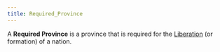 ```yaml
---
title: Required_Province
---
```



A **Required Province** is a province that is required for the
[Liberation](/wiki/index.php?title=Liberation&action=edit&redlink=1 "Liberation (page does not exist)")
(or formation) of a nation.
